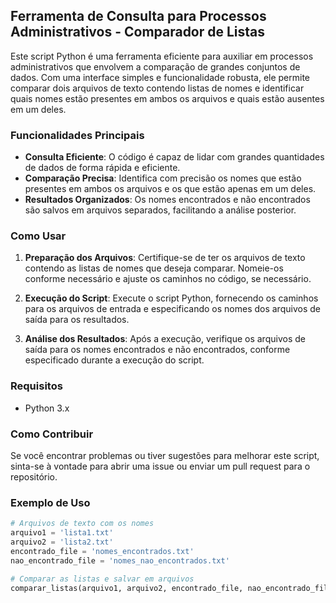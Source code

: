 ## Ferramenta de Consulta para Processos Administrativos - Comparador de Listas 

Este script Python é uma ferramenta eficiente para auxiliar em processos administrativos que envolvem a comparação de grandes conjuntos de dados. Com uma interface simples e funcionalidade robusta, ele permite comparar dois arquivos de texto contendo listas de nomes e identificar quais nomes estão presentes em ambos os arquivos e quais estão ausentes em um deles.

### Funcionalidades Principais

- **Consulta Eficiente**: O código é capaz de lidar com grandes quantidades de dados de forma rápida e eficiente.
- **Comparação Precisa**: Identifica com precisão os nomes que estão presentes em ambos os arquivos e os que estão apenas em um deles.
- **Resultados Organizados**: Os nomes encontrados e não encontrados são salvos em arquivos separados, facilitando a análise posterior.

### Como Usar

1. **Preparação dos Arquivos**: Certifique-se de ter os arquivos de texto contendo as listas de nomes que deseja comparar. Nomeie-os conforme necessário e ajuste os caminhos no código, se necessário.

2. **Execução do Script**: Execute o script Python, fornecendo os caminhos para os arquivos de entrada e especificando os nomes dos arquivos de saída para os resultados.

3. **Análise dos Resultados**: Após a execução, verifique os arquivos de saída para os nomes encontrados e não encontrados, conforme especificado durante a execução do script.

### Requisitos

- Python 3.x

### Como Contribuir

Se você encontrar problemas ou tiver sugestões para melhorar este script, sinta-se à vontade para abrir uma issue ou enviar um pull request para o repositório.

### Exemplo de Uso

```python
# Arquivos de texto com os nomes
arquivo1 = 'lista1.txt'
arquivo2 = 'lista2.txt'
encontrado_file = 'nomes_encontrados.txt'
nao_encontrado_file = 'nomes_nao_encontrados.txt'

# Comparar as listas e salvar em arquivos
comparar_listas(arquivo1, arquivo2, encontrado_file, nao_encontrado_file)
```

